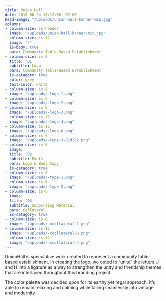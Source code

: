 ```yaml
---
title: Union Hall
date: 2018-06-24 18:12:00 -07:00
head-image: "/uploads/union-hall-banner-min.jpg"
columns:
- column-size: is-header
  image: "/uploads/union-hall-banner-min.jpg"
- column-size: is-12
  image: "/"
  is-body: true
  para: Community Table-Based Establishment
- column-size: is-6
  title: '01'
  subtitle: Logo
  para: Community Table-Based Establishment
  is-catagory: true
  color: grey
  text-color: white
- column-size: is-6
  image: "/uploads/-logo-1.png"
- column-size: is-6
  image: "/uploads/-logo-2.png"
- column-size: is-6
  image: "/uploads/-logo-3.png"
- column-size: is-12
  image: "/uploads/-logo-4.png"
- column-size: is-12
  image: "/uploads/-logo-6.png"
- column-size: is-6
  image: "/uploads/-type-3-81d2b2.png"
- column-size: is-6
  image: 
  title: '02'
  subtitle: Fonts
  para: Logo & Body Copy
  is-catagory: true
- column-size: is-6
  image: "/uploads/-type-1.png"
- column-size: is-6
  image: "/uploads/-type-2.png"
- column-size: is-6
  image: 
  title: '03'
  subtitle: Supporting Material
  para: Collateral
  is-catagory: true
- column-size: is-6
  image: "/uploads/-xcollateral-1.png"
- column-size: is-12
  image: "/uploads/-xcollateral-3.png"
- column-size: is-12
  image: "/uploads/-xcollateral-4.png"
---
```


UnionHall is speculative work created to represent a community table-based establishment. In creating the logo, we opted to “unite” the letters U and H into a ligature as a way to strengthen the unity and friendship themes that are interlaced throughout this branding project. 

The color palette was decided upon for its earthy yet regal approach. It’s able to remain relaxing and calming while falling seamlessly into vintage and modernity 